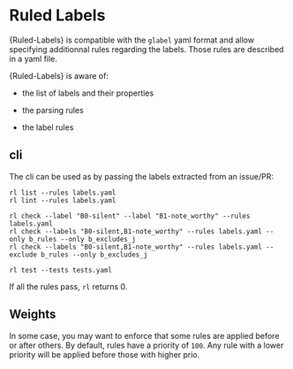 # Ruled Labels

{Ruled-Labels} is compatible with the `glabel` yaml format and allow specifying additionnal rules regarding the labels. Those rules are described in a yaml file.

{Ruled-Labels} is aware of:

-   the list of labels and their properties

-   the parsing rules

-   the label rules

## cli

The cli can be used as by passing the labels extracted from an issue/PR:

    rl list --rules labels.yaml
    rl lint --rules labels.yaml

    rl check --label "B0-silent" --label "B1-note_worthy" --rules labels.yaml
    rl check --labels "B0-silent,B1-note_worthy" --rules labels.yaml --only b_rules --only b_excludes_j
    rl check --labels "B0-silent,B1-note_worthy" --rules labels.yaml --exclude b_rules --only b_excludes_j

    rl test --tests tests.yaml

If all the rules pass, `rl` returns 0.

## Weights

In some case, you may want to enforce that some rules are applied before or after others.
By default, rules have a priority of `100`. Any rule with a lower priority will be applied before those with higher prio.
